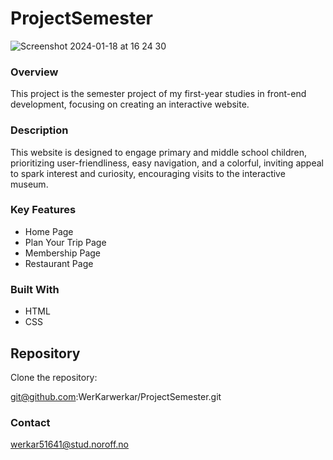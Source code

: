 # ProjectSemester
![Screenshot 2024-01-18 at 16 24 30](https://github.com/WerKarwerkar/ProjectSemester/assets/126430261/e85b5463-fb1a-470c-b82c-ea3c41031939)

### Overview 
This project is the semester project of my first-year studies in front-end development, focusing on creating an interactive website.

### Description 
This website is designed to engage primary and middle school children, prioritizing user-friendliness, easy navigation, and a colorful, inviting appeal to spark interest and curiosity, encouraging visits to the interactive museum.

### Key Features

- Home Page 
- Plan Your Trip Page 
- Membership Page
- Restaurant Page

### Built With
- HTML
- CSS

## Repository

Clone the repository:

git@github.com:WerKarwerkar/ProjectSemester.git

### Contact
werkar51641@stud.noroff.no



 
